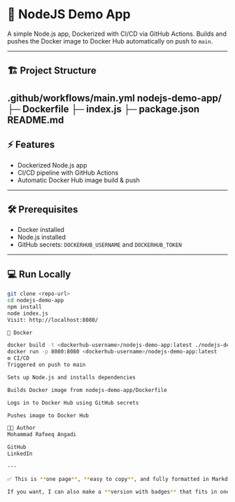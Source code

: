 # 🚀 NodeJS Demo App

A simple Node.js app, Dockerized with CI/CD via GitHub Actions. Builds and pushes the Docker image to Docker Hub automatically on push to `main`.

---

## 🏗️ Project Structure

.github/workflows/main.yml
nodejs-demo-app/
├─ Dockerfile
├─ index.js
├─ package.json
README.md
---

## ⚡ Features

- Dockerized Node.js app  
- CI/CD pipeline with GitHub Actions  
- Automatic Docker Hub image build & push  

---

## 🛠️ Prerequisites

- Docker installed  
- Node.js installed  
- GitHub secrets: `DOCKERHUB_USERNAME` and `DOCKERHUB_TOKEN`  

---

## 💻 Run Locally

```bash
git clone <repo-url>
cd nodejs-demo-app
npm install
node index.js
Visit: http://localhost:8080/

🐳 Docker

docker build -t <dockerhub-username>/nodejs-demo-app:latest ./nodejs-demo-app
docker run -p 8080:8080 <dockerhub-username>/nodejs-demo-app:latest
⚙️ CI/CD
Triggered on push to main

Sets up Node.js and installs dependencies

Builds Docker image from nodejs-demo-app/Dockerfile

Logs in to Docker Hub using GitHub secrets

Pushes image to Docker Hub

👨‍💻 Author
Mohammad Rafeeq Angadi

GitHub
LinkedIn

---

✅ This is **one page**, **easy to copy**, and fully formatted in Markdown.  

If you want, I can also make a **version with badges** that fits in one page without being complicated. Do you want me to do that?
